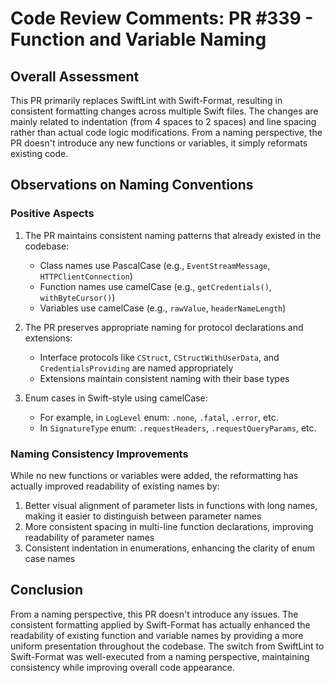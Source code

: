 # Code Review Comments: PR #339 - Function and Variable Naming

## Overall Assessment

This PR primarily replaces SwiftLint with Swift-Format, resulting in consistent formatting changes across multiple Swift files. The changes are mainly related to indentation (from 4 spaces to 2 spaces) and line spacing rather than actual code logic modifications. From a naming perspective, the PR doesn't introduce any new functions or variables, it simply reformats existing code.

## Observations on Naming Conventions

### Positive Aspects

1. The PR maintains consistent naming patterns that already existed in the codebase:
   - Class names use PascalCase (e.g., `EventStreamMessage`, `HTTPClientConnection`)
   - Function names use camelCase (e.g., `getCredentials()`, `withByteCursor()`)
   - Variables use camelCase (e.g., `rawValue`, `headerNameLength`)

2. The PR preserves appropriate naming for protocol declarations and extensions:
   - Interface protocols like `CStruct`, `CStructWithUserData`, and `CredentialsProviding` are named appropriately
   - Extensions maintain consistent naming with their base types

3. Enum cases in Swift-style using camelCase:
   - For example, in `LogLevel` enum: `.none`, `.fatal`, `.error`, etc.
   - In `SignatureType` enum: `.requestHeaders`, `.requestQueryParams`, etc.

### Naming Consistency Improvements

While no new functions or variables were added, the reformatting has actually improved readability of existing names by:

1. Better visual alignment of parameter lists in functions with long names, making it easier to distinguish between parameter names
2. More consistent spacing in multi-line function declarations, improving readability of parameter names
3. Consistent indentation in enumerations, enhancing the clarity of enum case names

## Conclusion

From a naming perspective, this PR doesn't introduce any issues. The consistent formatting applied by Swift-Format has actually enhanced the readability of existing function and variable names by providing a more uniform presentation throughout the codebase. The switch from SwiftLint to Swift-Format was well-executed from a naming perspective, maintaining consistency while improving overall code appearance.